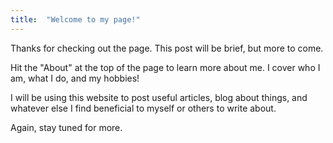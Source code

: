 ```yaml
---
title:  "Welcome to my page!"
---
```

Thanks for checking out the page. This post will be brief, but more to come.

Hit the "About" at the top of the page to learn more about me. I cover who I am, what I do, and my hobbies!

I will be using this website to post useful articles, blog about things, and whatever else I find beneficial to myself or others to write about.

Again, stay tuned for more.
